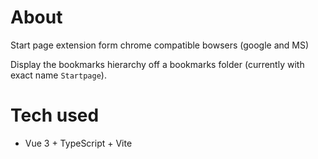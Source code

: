 # About

Start page extension form chrome compatible bowsers (google and MS)

Display the bookmarks hierarchy off a bookmarks folder (currently with exact name `Startpage`).

# Tech used

- Vue 3 + TypeScript + Vite
